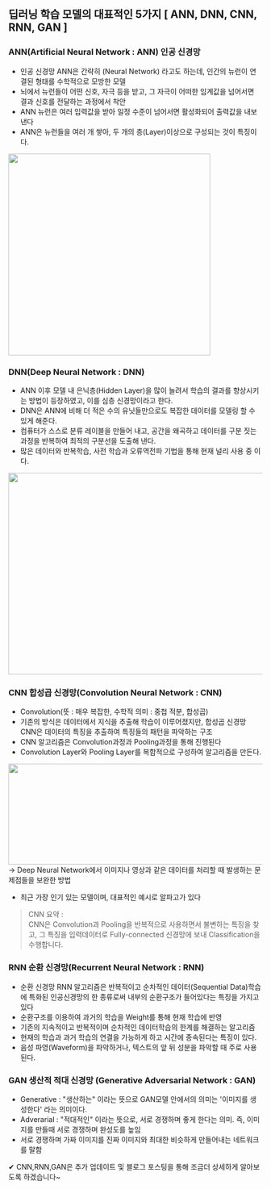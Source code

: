 ## 딥러닝 학습 모델의 대표적인 5가지 [ ANN, DNN, CNN, RNN, GAN ] 

### ANN(Artificial Neural Network : ANN) 인공 신경망  
- 인공 신경망 ANN은 간략히 (Neural Network) 라고도 하는데, 인간의 뉴런이 연결된 형태를 수학적으로 모방한 모델
- 뇌에서 뉴런들이 어떤 신호, 자극 등을 받고, 그 자극이 어떠한 임계값을 넘어서면 결과 신호를 전달하는 과정에서 착안
- ANN 뉴런은 여러 입력값을 받아 일정 수준이 넘어서면 활성화되어 출력값을 내보낸다
- ANN은 뉴런들을 여러 개 쌓아, 두 개의 층(Layer)이상으로 구성되는 것이 특징이다.

<img src="https://user-images.githubusercontent.com/74512114/143187526-22283775-d77a-45d2-a4ae-f3e9b9b304d7.png" width="400" height="400"/>

### DNN(Deep Neural Network : DNN)
- ANN 이후 모델 내 은닉층(Hidden Layer)을 많이 늘려서 학습의 결과를 향상시키는 방법이 등장하였고, 이를 심층 신경망이라고 한다.
- DNN은 ANN에 비해 더 적은 수의 유닛들만으로도 복잡한 데이터를 모델링 할 수 있게 해준다.
- 컴퓨터가 스스로 분류 레이블을 만들어 내고, 공간을 왜곡하고 데이터를 구분 짓는 과정을 반복하여 최적의 구분선을 도출해 낸다.
- 많은 데이터와 반복학습, 사전 학습과 오류역전파 기법을 통해 현재 널리 사용 중 이다.

<img src ="https://user-images.githubusercontent.com/74512114/143188708-15fbdd93-9597-4d1c-8e08-0172af22182b.png" width="700" height="400"/>


### CNN 합성곱 신경망(Convolution Neural Network : CNN)
- Convolution(뜻 : 매우 복잡한, 수학적 의미 : 중첩 적분, 합성곱)
- 기존의 방식은 데이터에서 지식을 추출해 학습이 이루어졌지만, 합성곱 신경망 CNN은 데이터의 특징을 추출하여 특징들의 패턴을 파악하는 구조
- CNN 알고리즘은 Convolution과정과 Pooling과정을 통해 진행된다
- Convolution Layer와 Pooling Layer를 복합적으로 구성하여 알고리즘을 만든다.
<img src="https://user-images.githubusercontent.com/74512114/143189823-dfb014ee-d230-424b-8f5a-136a5f789c4a.png" width="700" height="200"/>
→ Deep Neural Network에서 이미지나 영상과 같은 데이터를 처리할 때 발생하는 문제점들을 보완한 방법

- 최근 가장 인기 있는 모델이며, 대표적인 예시로 알파고가 있다  
> CNN 요약 :   
CNN은 Convolution과 Pooling을 반복적으로 사용하면서 불변하는 특징을 찾고, 그 특징을 입력데이터로 Fully-connected 신경망에 보내 Classification을 수행합니다.

### RNN 순환 신경망(Recurrent Neural Network : RNN)
- 순환 신경망 RNN 알고리즘은 반복적이고 순차적인 데이터(Sequential Data)학습에 특화된 인공신경망의 한 종류로써 내부의 순환구조가 들어있다는 특징을 가지고 있다
- 순환구조를 이용하여 과거의 학습을 Weight를 통해 현재 학습에 반영
- 기존의 지속적이고 반복적이며 순차적인 데이터학습의 한계를 해결하는 알고리즘
- 현재의 학습과 과거 학습의 연결을 가능하게 하고 시간에 종속된다는 특징이 있다.
- 음성 파영(Waveform)을 파악하거나, 텍스트의 앞 뒤 성분을 파악할 때 주로 사용된다.

### GAN 생산적 적대 신경망 (Generative Adversarial Network : GAN)
- Generative : "생산하는" 이라는 뜻으로 GAN모델 안에서의 의미는 '이미지를 생성한다' 라는 의미이다.
- Adverarial : "적대적인" 이라는 뜻으로, 서로 경쟁하며 좋게 한다는 의미. 즉, 이미지를 만들때 서로 경쟁하며 완성도를 높임
- 서로 경쟁하며 가짜 이미지를 진짜 이미지와 최대한 비슷하게 만들어내는 네트워크를 말함


✔ CNN,RNN,GAN은 추가 업데이트 및 블로그 포스팅을 통해 조금더 상세하게 알아보도록 하겠습니다~
